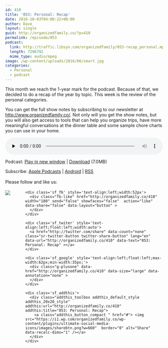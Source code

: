 ```yaml
---
id: 410
title: '053: Personal: Recap'
date: 2016-10-03T04:00:22+00:00
author: Dave
layout: single
guid: http://organizedfamily.co/?p=410
permalink: /episode/053
podcast:
  link: http://traffic.libsyn.com/organizedfamily/053-recap_personal.mp3
  length: 7296792
  mime_type: audio/mpeg
image: /wp-content/uploads/2016/06/smart.jpg
categories:
  - Personal
  - podcast
---
```

This month we reach the 1-year mark for the podcast. Because of that, we decided to do a recap of the year by topic. This week is the review of the personal categories.

You can get the full show notes by subscribing to our newsletter at <http://www.organizedfamily.co/>. Not only will you get the show notes, but you will also get access to tools that can help you organize trips, have more meaningful conversations at the dinner table and some sample chore charts you can use in your home.

<div class="powerpress_player" id="powerpress_player_5374">
  <audio class="wp-audio-shortcode" id="audio-410-54" preload="none" style="width: 100%;" controls="controls"><source type="audio/mpeg" src="http://traffic.libsyn.com/organizedfamily/053-recap_personal.mp3?_=54" /><a href="http://traffic.libsyn.com/organizedfamily/053-recap_personal.mp3">http://traffic.libsyn.com/organizedfamily/053-recap_personal.mp3</a></audio>
</div>

<p class="powerpress_links powerpress_links_mp3">
  Podcast: <a href="http://traffic.libsyn.com/organizedfamily/053-recap_personal.mp3" class="powerpress_link_pinw" target="_blank" title="Play in new window" onclick="return powerpress_pinw('http://organizedfamily.co/?powerpress_pinw=410-podcast');" rel="nofollow">Play in new window</a> | <a href="http://traffic.libsyn.com/organizedfamily/053-recap_personal.mp3" class="powerpress_link_d" title="Download" rel="nofollow" download="053-recap_personal.mp3">Download</a> (7.0MB)
</p>

<p class="powerpress_links powerpress_subscribe_links">
  Subscribe: <a href="https://itunes.apple.com/us/podcast/organized-family/id1047979605?mt=2&ls=1#episodeGuid=http%3A%2F%2Forganizedfamily.co%2F%3Fp%3D410" class="powerpress_link_subscribe powerpress_link_subscribe_itunes" title="Subscribe on Apple Podcasts" rel="nofollow">Apple Podcasts</a> | <a href="http://subscribeonandroid.com/organizedfamily.co/feed/podcast" class="powerpress_link_subscribe powerpress_link_subscribe_android" title="Subscribe on Android" rel="nofollow">Android</a> | <a href="http://organizedfamily.co/feed/podcast" class="powerpress_link_subscribe powerpress_link_subscribe_rss" title="Subscribe via RSS" rel="nofollow">RSS</a>
</p>

<div class='sfsi_Sicons' style='width: 100%; display: inline-block; vertical-align: middle; text-align:left'>
  <div style='margin:0px 8px 0px 0px; line-height: 24px'>
    <span>Please follow and like us:</span>
  </div>
  
  <div class='sfsi_socialwpr'>
    <div class='sf_subscrbe' style='text-align:left;float:left;width:64px'>
      <a href="http://www.specificfeeds.com/widget/emailsubscribe/MTc5ODgx/OA==/" target="_blank"><img src="https://i2.wp.com/organizedfamily.co/wp-content/plugins/ultimate-social-media-icons/images/follow_subscribe.png?w=660" data-recalc-dims="1" /></a>
    </div>
    
    <div class='sf_fb' style='text-align:left;width:52px'>
      <div class="fb-like" href="http://organizedfamily.co/410" width="180" send="false" showfaces="false"  action="like" data-share="false" data-layout="button" >
      </div>
    </div>
    
    <div class='sf_twiter' style='text-align:left;float:left;width:auto'>
      <a href="http://twitter.com/share" data-count="none" class="sr-twitter-button twitter-share-button" lang="en" data-url="http://organizedfamily.co/410" data-text="053: Personal: Recap" ></a>
    </div>
    
    <div class='sf_google' style='text-align:left;float:left;max-width:62px;min-width:35px;'>
      <div class="g-plusone" data-href="http://organizedfamily.co/410" data-size="large" data-annotation="none" >
      </div>
    </div>
    
    <div class='sf_addthis'>
      <div class="addthis_toolbox addthis_default_style addthis_20x20_style" addthis:url="http://organizedfamily.co/410" addthis:title="053: Personal: Recap">
        <a class="addthis_button_compact " href="#"> <img src="https://i1.wp.com/organizedfamily.co/wp-content/plugins/ultimate-social-media-icons/images/sharebtn.png?w=660"  border="0" alt="Share" data-recalc-dims="1" /></a>
      </div>
    </div>
  </div>
</div>